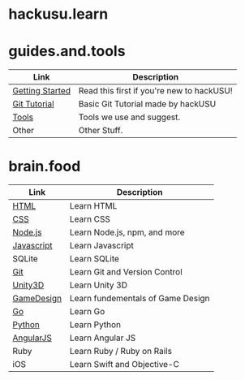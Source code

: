 # hackusu.learn


# guides.and.tools
| Link        | Description                                    |
|-------------|----------------------------------------------|
| [Getting Started] | Read this first if you're new to hackUSU! |
| [Git Tutorial] | Basic Git Tutorial made by hackUSU |
| [Tools] | Tools we use and suggest. |
| Other | Other Stuff. |

# brain.food
| Link        | Description                                    |
|-------------|----------------------------------------------|
| [HTML] | Learn HTML |
| [CSS] | Learn CSS |
| [Node.js] | Learn Node.js, npm, and more |
| [Javascript] | Learn Javascript |
| SQLite | Learn SQLite |
| [Git] | Learn Git and Version Control |
| [Unity3D] | Learn Unity 3D |
| [GameDesign] | Learn fundementals of Game Design |
| [Go] | Learn Go |
| [Python] | Learn Python |
| [AngularJS] | Learn Angular JS |
| Ruby | Learn Ruby / Ruby on Rails |
| iOS | Learn Swift and Objective-C |

<!-- Links -->
[Getting Started]: https://github.com/hackUSU/learn/blob/master/guides/Getting-Started.md
[Git Tutorial]: https://github.com/hackUSU/learn/blob/master/guides/git-tutorial.md
[tools]: https://github.com/hackUSU/learn/blob/master/guides/tools.md
[HTML]: https://github.com/hackUSU/learn/blob/master/brainfood/html.md
[CSS]: https://github.com/hackUSU/learn/blob/master/brainfood/css.md
[Node.js]: https://github.com/hackUSU/learn/blob/master/brainfood/nodejs.md
[Javascript]: https://github.com/hackUSU/learn/blob/master/brainfood/js.md
[Git]: https://github.com/hackUSU/learn/blob/master/brainfood/git.md
[Unity3D]: https://github.com/hackUSU/learn/blob/master/brainfood/unity3d.md
[GameDesign]: https://github.com/hackUSU/learn/blob/master/brainfood/GameDesign.md
[Go]: https://github.com/hackUSU/learn/blob/master/brainfood/go.md
[Python]: https://github.com/hackUSU/learn/blob/master/brainfood/python.md
[AngularJS]: https://github.com/hackUSU/learn/blob/master/brainfood/angularjs.md

